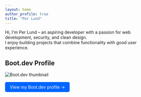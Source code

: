 ```yaml
---
layout: home
author_profile: true
title: "Per Lund"
---
```


Hi, I'm Per Lund – an aspiring developer with a passion for web development, security, and clean design.  
I enjoy building projects that combine functionality with good user experience.

## Boot.dev Profile

![Boot.dev thumbnail](https://api.boot.dev/v1/users/public/e1b56be9-8659-4774-b4fe-c892ac51d41a/thumbnail)

<div style="margin-top: 1rem;">
  <a href="https://www.boot.dev/u/desertedfail01" target="_blank" 
     style="display:inline-block; padding:0.5rem 1rem; background-color:#0066ff; color:white; border-radius:5px; text-decoration:none;">
    View my Boot.dev profile →
  </a>
</div>
